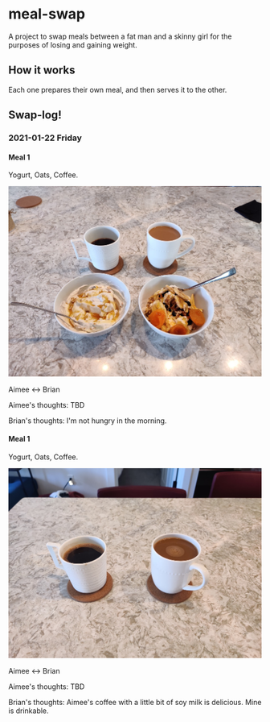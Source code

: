 # meal-swap

A project to swap meals between a fat man and a skinny girl
for the purposes of losing and gaining weight.

## How it works

Each one prepares their own meal, and then serves it to the other.


## Swap-log!


### 2021-01-22 Friday

#### Meal 1

Yogurt, Oats, Coffee.

![2021-01-22_1](images/2021-01-22_1.jpg)

Aimee <-> Brian

Aimee's thoughts: TBD

Brian's thoughts: I'm not hungry in the morning.

#### Meal 1

Yogurt, Oats, Coffee.

![2021-01-22_2](images/2021-01-22_2.jpg)

Aimee <-> Brian

Aimee's thoughts: TBD

Brian's thoughts: Aimee's coffee with a little bit of soy milk is delicious.
Mine is drinkable.

